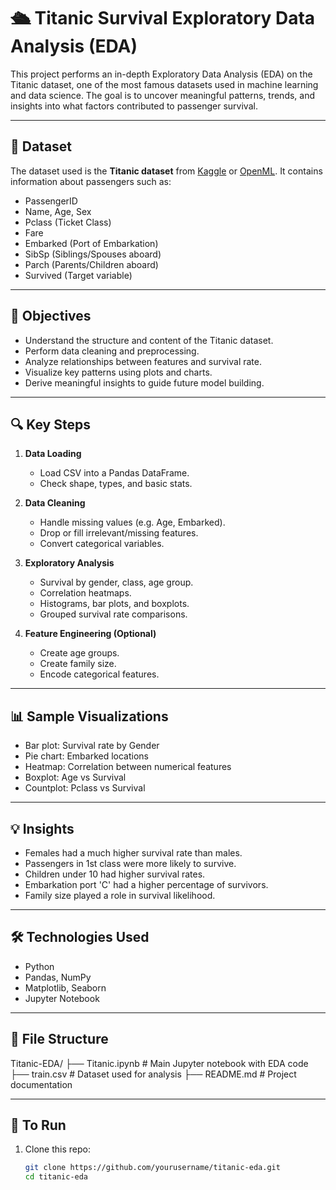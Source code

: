 # 🛳 Titanic Survival Exploratory Data Analysis (EDA)

This project performs an in-depth Exploratory Data Analysis (EDA) on the Titanic dataset, one of the most famous datasets used in machine learning and data science. The goal is to uncover meaningful patterns, trends, and insights into what factors contributed to passenger survival.

---

## 📁 Dataset

The dataset used is the **Titanic dataset** from [Kaggle](https://www.kaggle.com/competitions/titanic) or [OpenML](https://www.openml.org/d/40945). It contains information about passengers such as:

- PassengerID
- Name, Age, Sex
- Pclass (Ticket Class)
- Fare
- Embarked (Port of Embarkation)
- SibSp (Siblings/Spouses aboard)
- Parch (Parents/Children aboard)
- Survived (Target variable)

---

## 🎯 Objectives

- Understand the structure and content of the Titanic dataset.
- Perform data cleaning and preprocessing.
- Analyze relationships between features and survival rate.
- Visualize key patterns using plots and charts.
- Derive meaningful insights to guide future model building.

---

## 🔍 Key Steps

1. **Data Loading**
   - Load CSV into a Pandas DataFrame.
   - Check shape, types, and basic stats.

2. **Data Cleaning**
   - Handle missing values (e.g. Age, Embarked).
   - Drop or fill irrelevant/missing features.
   - Convert categorical variables.

3. **Exploratory Analysis**
   - Survival by gender, class, age group.
   - Correlation heatmaps.
   - Histograms, bar plots, and boxplots.
   - Grouped survival rate comparisons.

4. **Feature Engineering (Optional)**
   - Create age groups.
   - Create family size.
   - Encode categorical features.

---

## 📊 Sample Visualizations

- Bar plot: Survival rate by Gender
- Pie chart: Embarked locations
- Heatmap: Correlation between numerical features
- Boxplot: Age vs Survival
- Countplot: Pclass vs Survival

---

## 💡 Insights

- Females had a much higher survival rate than males.
- Passengers in 1st class were more likely to survive.
- Children under 10 had higher survival rates.
- Embarkation port 'C' had a higher percentage of survivors.
- Family size played a role in survival likelihood.

---

## 🛠 Technologies Used

- Python
- Pandas, NumPy
- Matplotlib, Seaborn
- Jupyter Notebook

---

## 📂 File Structure
Titanic-EDA/
├── Titanic.ipynb # Main Jupyter notebook with EDA code
├── train.csv # Dataset used for analysis
├── README.md # Project documentation



---

## 📌 To Run

1. Clone this repo:
   ```bash
   git clone https://github.com/yourusername/titanic-eda.git
   cd titanic-eda


